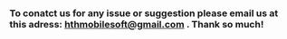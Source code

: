 ### To conatct us for any issue or suggestion please email us at this adress: hthmobilesoft@gmail.com . Thank so much!

